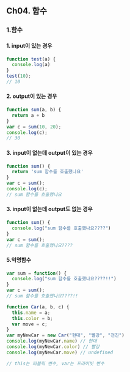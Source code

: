 ## Ch04. 함수

### 1.함수

#### 1. input이 있는 경우

```javascript
function test(a) {
  console.log(a)
}
test(10);
// 10 
```

#### 2. output이 있는 경우

```javascript
function sum(a, b) {
  return a + b
}
var c = sum(10, 20);
console.log(c);
// 30
```

#### 3. input이 없는데 output이 있는 경우

```javascript
function sum() {
  return 'sum 함수를 호출했나요'
}
var c = sum();
console.log(c);
// sum 함수를 호출했나요
```

#### 3. input이 없는데 output도 없는 경우

```javascript
function sum() {
  console.log("sum 함수를 호출했나요????")
}
var c = sum();
// sum 함수를 호출했나요????
```

#### 5.익명함수

```javascript
var sum = function() {
  console.log("sum 함수를 호출했나요????!!")
}
var c = sum();
// sum 함수를 호출했나요????!!
```

```javascript
function Car(a, b, c) {
  this.name = a;
  this.color = b;
  var move = c;
}
var myNewCar = new Car("현대", "빨강", "전진")
console.log(myNewCar.name) // 현대
console.log(myNewCar.color) // 빨강
console.log(myNewCar.move) // undefined

// this는 퍼블릭 변수, var는 프라이빗 변수
```